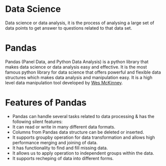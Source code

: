 # Data Science 
Data science or data analysis, it is the process of analysing a large set of data points to get answer to questions related to that data set.

# Pandas
Pandas (Panel Data, and Python Data Analysis) is a python library that makes data science or data analysis easy and effective. 
It is the most famous python library for data science that offers powerful and flexible data structures which makes data analysis and manipulation easy.
It is a high level data manipulation tool developed by [Wes McKinney](https://wesmckinney.com).

# Features of Pandas
- Pandas can handle several tasks related to data processing & has the following silent features:
- It can read or write in many different data formats.
- Columns from Pandas data structure can be deleted or inserted.
- It supports groupby operation for data transformation and allows high performance merging and joining of data.
- It has functionality to find and fill missing data.
- It allows us to apply operation to independent groups within the data.
- It supports recheping of data into different forms.
